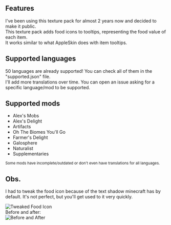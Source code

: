 Features
---------
I've been using this texture pack for almost 2 years now and decided to make it public.  
This texture pack adds food icons to tooltips, representing the food value of each item.  
It works similar to what AppleSkin does with item tooltips.

Supported languages
----------------------
50 languages are already supported! You can check all of them in the "supported.json" file.  
I'll add more translations over time. You can open an issue asking for a specific language/mod to be supported.

Supported mods
-----------------
- Alex's Mobs
- Alex's Delight
- Artifacts
- Oh The Biomes You'll Go
- Farmer's Delight
- Galosphere
- Naturalist
- Supplementaries

<sub>Some mods have incomplete/outdated or don't even have translations for all languages.</sub>

Obs.
-----
I had to tweak the food icon because of the text shadow minecraft has by default. It's not perfect, but you'll get used to it very quickly.

![Tweaked Food Icon](https://imgur.com/Vxk1xdG.png)  
Before and after:  
![Before and After](https://imgur.com/qFzJbJp.png)
